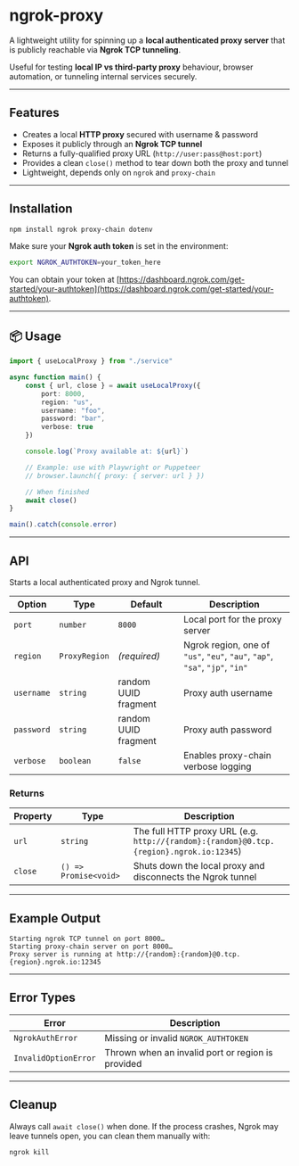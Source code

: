 # ngrok-proxy

A lightweight utility for spinning up a **local authenticated proxy server** that is publicly reachable via **Ngrok TCP
tunneling**. 

Useful for testing **local IP vs third-party proxy** behaviour, browser automation, or tunneling internal services
securely.

---

## Features

- Creates a local **HTTP proxy** secured with username & password
- Exposes it publicly through an **Ngrok TCP tunnel**
- Returns a fully-qualified proxy URL (`http://user:pass@host:port`)
- Provides a clean `close()` method to tear down both the proxy and tunnel
- Lightweight, depends only on `ngrok` and `proxy-chain`

---

## Installation

```bash
npm install ngrok proxy-chain dotenv
````

Make sure your **Ngrok auth token** is set in the environment:

```bash
export NGROK_AUTHTOKEN=your_token_here
```

You can obtain your token at [https://dashboard.ngrok.com/get-started/your-authtoken](https://dashboard.ngrok.com/get-started/your-authtoken).

---

## 📦 Usage

```ts
import { useLocalProxy } from "./service"

async function main() {
	const { url, close } = await useLocalProxy({
		port: 8000,
		region: "us",
		username: "foo",
		password: "bar",
		verbose: true
	})

	console.log(`Proxy available at: ${url}`)

	// Example: use with Playwright or Puppeteer
	// browser.launch({ proxy: { server: url } })

	// When finished
	await close()
}

main().catch(console.error)
```

---

## API

Starts a local authenticated proxy and Ngrok tunnel.

| Option     | Type          | Default               | Description                                                                 |
|------------|---------------|-----------------------|-----------------------------------------------------------------------------|
| `port`     | `number`      | `8000`                | Local port for the proxy server                                             |
| `region`   | `ProxyRegion` | *(required)*          | Ngrok region, one of `"us"`, `"eu"`, `"au"`, `"ap"`, `"sa"`, `"jp"`, `"in"` |
| `username` | `string`      | random UUID fragment  | Proxy auth username                                                         |
| `password` | `string`      | random UUID fragment  | Proxy auth password                                                         |
| `verbose`  | `boolean`     | `false`               | Enables proxy-chain verbose logging                                         |

### Returns

| Property | Type                  | Description                                                                             |
|----------|-----------------------|-----------------------------------------------------------------------------------------|
| `url`    | `string`              | The full HTTP proxy URL (e.g. `http://{random}:{random}@0.tcp.{region}.ngrok.io:12345`) |
| `close`  | `() => Promise<void>` | Shuts down the local proxy and disconnects the Ngrok tunnel                             |

---

## Example Output

```
Starting ngrok TCP tunnel on port 8000…
Starting proxy-chain server on port 8000…
Proxy server is running at http://{random}:{random}@0.tcp.{region}.ngrok.io:12345
```

---

## Error Types

| Error                | Description                                       |
|----------------------|---------------------------------------------------|
| `NgrokAuthError`     | Missing or invalid `NGROK_AUTHTOKEN`              |
| `InvalidOptionError` | Thrown when an invalid port or region is provided |

---

## Cleanup

Always call `await close()` when done.
If the process crashes, Ngrok may leave tunnels open, you can clean them manually with:

```bash
ngrok kill
```

 
